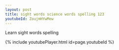 ```yaml
---
layout: post
title: sight words science words spelling 123
youtubeId: ZoujmHYwMew
---
```

 
 
Learn sight words spelling
 
 
 
 
{% include youtubePlayer.html id=page.youtubeId %}
 
 
